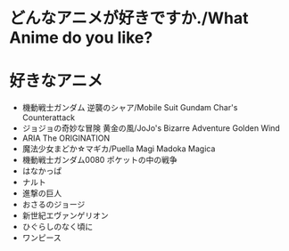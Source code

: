 # どんなアニメが好きですか./What Anime do you like?

# 好きなアニメ
- 機動戦士ガンダム 逆襲のシャア/Mobile Suit Gundam Char's Counterattack
- ジョジョの奇妙な冒険 黄金の風/JoJo's Bizarre Adventure Golden Wind  
- ARIA The ORIGINATION
- 魔法少女まどか☆マギカ/Puella Magi Madoka Magica
- 機動戦士ガンダム0080 ポケットの中の戦争
- はなかっぱ
- ナルト
- 進撃の巨人
- おさるのジョージ
- 新世紀エヴァンゲリオン
- ひぐらしのなく頃に
- ワンピース
